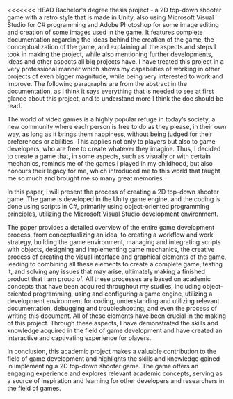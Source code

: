 <<<<<<< HEAD
Bachelor's degree thesis project - a 2D top-down shooter game with a retro style that is made in Unity, also using Microsoft Visual Studio for C# programming and Adobe Photoshop for some image editing and creation of some images used in the game. It features complete documentation regarding the ideas behind the creation of the game, the conceptualization of the game, and explaining all the aspects and steps I took in making the project, while also mentioning further developments, ideas and other aspects all big projects have. I have treated this project in a very professional manner which shows my capabilities of working in other projects of even bigger magnitude, while being very interested to work and improve.
The following paragraphs are from the abstract in the documentation, as I think it says everything that is needed to see at first glance about this project, and to understand more I think the doc should be read.

The world of video games is a highly popular refuge in today’s society, a new community where each person is free to do as they please, in their own way, as long as it brings them happiness, without being judged for their preferences or abilities. This applies not only to players but also to game developers, who are free to create whatever they imagine. Thus, I decided to create a game that, in some aspects, such as visually or with certain mechanics, reminds me of the games I played in my childhood, but also honours their legacy for me, which introduced me to this world that taught me so much and brought me so many great memories. 
  
  In this paper, I will present the process of creating a 2D top-down shooter game. The game is developed in the Unity game engine, and the coding is done using scripts in C#, primarily using object-oriented programming principles, utilizing the Microsoft Visual Studio development environment.
  
  The paper provides a detailed overview of the entire game development process, from conceptualizing an idea, to creating a workflow and work strategy, building the game environment, managing and integrating scripts with objects, designing and implementing game mechanics, the creative process of creating the visual interface and graphical elements of the game, leading to combining all these elements to create a complete game, testing it, and solving any issues that may arise, ultimately making a finished product that I am proud of. All these processes are based on academic concepts that have been acquired throughout my studies, including object-oriented programming, using and configuring a game engine, utilizing a development environment for coding, understanding and utilizing relevant documentation, debugging and troubleshooting, and even the process of writing this document. All of these elements have been crucial in the making of this project. Through these aspects, I have demonstrated the skills and knowledge acquired in the field of game development and have created an interactive and captivating experience for players.
  
  In conclusion, this academic project makes a valuable contribution to the field of
game development and highlights the skills and knowledge gained in implementing a 2D
top-down shooter game. The game offers an engaging experience and explores relevant
academic concepts, serving as a source of inspiration and learning for other developers
and researchers in the field of games.

